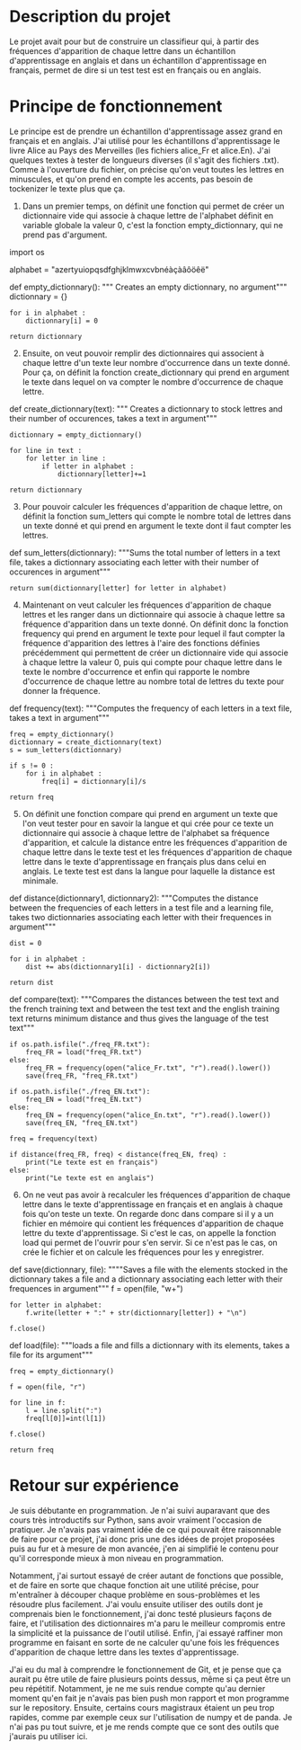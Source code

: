 # Description du projet

Le projet avait pour but de construire un classifieur qui, à partir des fréquences d'apparition de chaque lettre dans un échantillon d'apprentissage en anglais et dans un échantillon d'apprentissage en français, permet de dire si un test test est en français ou en anglais. 

# Principe de fonctionnement

Le principe est de prendre un échantillon d'apprentissage assez grand en français et en anglais. J'ai utilisé pour les échantillons d'apprentissage le livre Alice au Pays des Merveilles (les fichiers alice_Fr et alice.En). J'ai quelques textes à tester de longueurs diverses (il s'agit des fichiers .txt). Comme à l'ouverture du fichier, on précise qu'on veut toutes les lettres en minuscules, et qu'on prend en compte les accents, pas besoin de tockenizer le texte plus que ça. 

1. Dans un premier temps, on définit une fonction qui permet de créer un dictionnaire vide qui associe à chaque lettre de l'alphabet définit en variable globale la valeur 0, c'est la fonction empty_dictionnary, qui ne prend pas d'argument.

import os

alphabet = "azertyuiopqsdfghjklmwxcvbnéàçàâôöêë"

def empty_dictionnary():
    """ Creates an empty dictionnary, no argument"""
    dictionnary = {}

    for i in alphabet :
        dictionnary[i] = 0

    return dictionnary


2. Ensuite, on veut pouvoir remplir des dictionnaires qui associent à chaque lettre d'un texte leur nombre d'occurrence dans un texte donné. Pour ça, on définit la fonction create_dictionnary qui prend en argument le texte dans lequel on va compter le nombre d'occurrence de chaque lettre.

def create_dictionnary(text):
    """ Creates a dictionnary to stock lettres and their number of occurences, takes a text in argument"""

    dictionnary = empty_dictionnary()
    
    for line in text :
        for letter in line :
            if letter in alphabet :
                dictionnary[letter]+=1 

    return dictionnary


3. Pour pouvoir calculer les fréquences d'apparition de chaque lettre, on définit la fonction sum_letters qui compte le nombre total de lettres dans un texte donné et qui prend en argument le texte dont il faut compter les lettres. 


def sum_letters(dictionnary):
    """Sums the total number of letters in a text file, takes a dictionnary associating each letter with their number of occurences in argument"""

    return sum(dictionnary[letter] for letter in alphabet)


4. Maintenant on veut calculer les fréquences d'apparition de chaque lettres et les ranger dans un dictionnaire qui associe à chaque lettre sa fréquence d'apparition dans un texte donné. On définit donc la fonction frequency qui prend en argument le texte pour lequel il faut compter la fréquence d'apparition des lettres à l'aire des fonctions définies précédemment qui permettent de créer un dictionnaire vide qui associe à chaque lettre la valeur 0, puis qui compte pour chaque lettre dans le texte le nombre d'occurrence et enfin qui rapporte le nombre d'occurrence de chaque lettre au nombre total de lettres du texte pour donner la fréquence.

def frequency(text):
    """Computes the frequency of each letters in a text file, takes a text in argument"""

    freq = empty_dictionnary()
    dictionnary = create_dictionnary(text)
    s = sum_letters(dictionnary)

    if s != 0 :
        for i in alphabet :
            freq[i] = dictionnary[i]/s
    
    return freq



5. On définit une fonction compare qui prend en argument un texte que l'on veut tester pour en savoir la langue et qui crée pour ce texte un dictionnaire qui associe à chaque lettre de l'alphabet sa fréquence d'apparition, et calcule la distance entre les fréquences d'apparition de chaque lettre dans le texte test et les fréquences d'apparition de chaque lettre dans le texte d'apprentissage en français plus dans celui en anglais. Le texte test est dans la langue pour laquelle la distance est minimale.

def distance(dictionnary1, dictionnary2):
    """Computes the distance between the frequencies of each letters in a test file and a learning file, takes two dictionnaries associating each letter with their 
    frequences in argument"""

    dist = 0

    for i in alphabet :
        dist += abs(dictionnary1[i] - dictionnary2[i])

    return dist 

def compare(text):
    """Compares the distances between the test text and the french training text and between the test text and the english training text
    returns minimum distance and thus gives the language of the test text""" 

    if os.path.isfile("./freq_FR.txt"):
        freq_FR = load("freq_FR.txt")
    else:
        freq_FR = frequency(open("alice_Fr.txt", "r").read().lower())
        save(freq_FR, "freq_FR.txt")

    if os.path.isfile("./freq_EN.txt"):
        freq_EN = load("freq_EN.txt")
    else:
        freq_EN = frequency(open("alice_En.txt", "r").read().lower())
        save(freq_EN, "freq_EN.txt")

    freq = frequency(text)

    if distance(freq_FR, freq) < distance(freq_EN, freq) :
        print("Le texte est en français")
    else:
        print("Le texte est en anglais")



6. On ne veut pas avoir à recalculer les fréquences d'apparition de chaque lettre dans le texte d'apprentissage en français et en anglais à chaque fois qu'on teste un texte. On regarde donc dans compare si il y a un fichier en mémoire qui contient les fréquences d'apparition de chaque lettre du texte d'apprentissage. Si c'est le cas, on appelle la fonction load qui permet de l'ouvrir pour s'en servir. Si ce n'est pas le cas, on crée le fichier et on calcule les fréquences pour les y enregistrer. 


def save(dictionnary, file):
    """"Saves a file with the elements stocked in the dictionnary takes a file and a dictionnary associating each letter with their frequences in argument"""
    f = open(file, "w+")

    for letter in alphabet:
        f.write(letter + ":" + str(dictionnary[letter]) + "\n")

    f.close()


def load(file):
    """loads a file and fills a dictionnary with its elements, takes a file for its argument"""

    freq = empty_dictionnary()

    f = open(file, "r")

    for line in f:
        l = line.split(":")
        freq[l[0]]=int(l[1])
    
    f.close()

    return freq


# Retour sur expérience
Je suis débutante en programmation. Je n'ai suivi auparavant que des cours très introductifs sur Python, sans avoir vraiment l'occasion de pratiquer. Je n'avais pas vraiment idée de ce qui pouvait être raisonnable de faire pour ce projet, j'ai donc pris une des idées de projet proposées puis au fur et à mesure de mon avancée, j'en ai simplifié le contenu pour qu'il corresponde mieux à mon niveau en programmation. 

Notamment, j'ai surtout essayé de créer autant de fonctions que possible, et de faire en sorte que chaque fonction ait une utilité précise, pour m'entraîner à découper chaque problème en sous-problèmes et les résoudre plus facilement. J'ai voulu ensuite utiliser des outils dont je comprenais bien le fonctionnement, j'ai donc testé plusieurs façons de faire, et l'utilisation des dictionnaires m'a paru le meilleur compromis entre la simplicité et la puissance de l'outil utilisé. Enfin, j'ai essayé raffiner mon programme en faisant en sorte de ne calculer qu'une fois les fréquences d'apparition de chaque lettre dans les textes d'apprentissage.

J'ai eu du mal à comprendre le fonctionnement de Git, et je pense que ça aurait pu être utile de faire plusieurs points dessus, même si ça peut être un peu répétitif. Notamment, je ne me suis rendue compte qu'au dernier moment qu'en fait je n'avais pas bien push mon rapport et mon programme sur le repository. Ensuite, certains cours magistraux étaient un peu trop rapides, comme par exemple ceux sur l'utilisation de numpy et de panda. Je n'ai pas pu tout suivre, et je me rends compte que ce sont des outils que j'aurais pu utiliser ici.